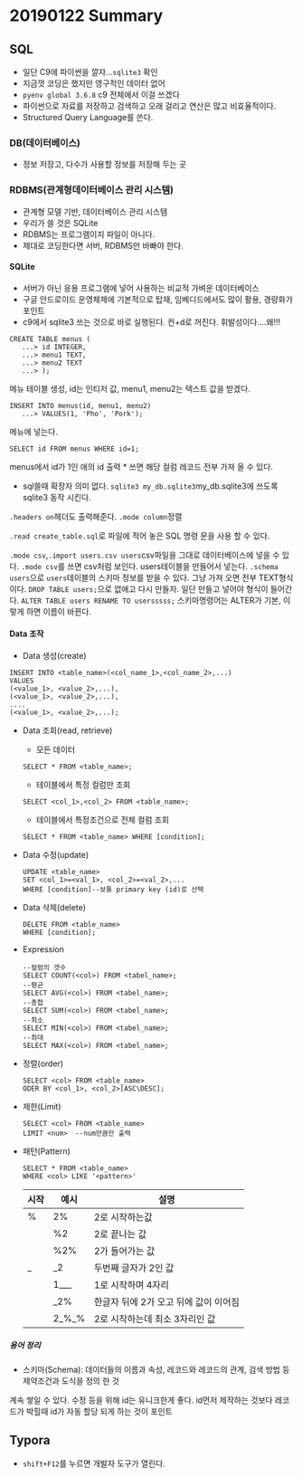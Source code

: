 # 20190122 Summary

## SQL

* 일단 C9에 파이썬을 깔자...`sqlite3` 확인
* 지금껏 코딩은 했지만 영구적인 데이터 없어
* `pyenv global 3.6.8` c9 전체에서 이걸 쓰겠다
* 파이썬으로 자료를 저장하고 검색하고 오래 걸리고 연산은 많고 비효율적이다.
* Structured Query Language를 쓴다.

### DB(데이터베이스)

* 정보 저장고, 다수가 사용할 정보를 저장해 두는 곳

### RDBMS(관계형데이터베이스 관리 시스템)

* 관계형 모델 기반, 데이터베이스 관리 시스템
* 우리가 쓸 것은 SQLite
* RDBMS는 프로그램이지 파일이 아니다.
* 제대로 코딩한다면 서버, RDBMS만 바빠야 한다.

#### SQLite

* 서버가 아닌 응용 프로그램에 넣어 사용하는 비교적 가벼운 데이터베이스
* 구글 안드로이드 운영체제에 기본적으로 탑재, 임베디드에서도 많이 활용, 경량화가 포인트
* c9에서 sqlite3 쓰는 것으로 바로 실행된다. 컨+d로 꺼진다. 휘발성이다....왜!!!

```sqlite
CREATE TABLE menus (
   ...> id INTEGER,
   ...> menu1 TEXT,
   ...> menu2 TEXT
   ...> );
```

메뉴 테이블 생성, id는 인티저 값, menu1, menu2는 텍스트 값을 받겠다.

```sqlite
INSERT INTO menus(id, menu1, menu2)
   ...> VALUES(1, 'Pho', 'Pork');
```

메뉴에 넣는다. 

```sqlite
SELECT id FROM menus WHERE id=1;
```

menus에서 id가 1인 애의 id 출력 * 쓰면 해당 컬럼 레코드 전부 가져 올 수 있다.

* sql쓸때 확장자 의미 없다. `sqlite3 my_db.sqlite3`my_db.sqlite3에 쓰도록 sqlite3 동작 시킨다.

`.headers on`헤더도 출력해준다. `.mode column`정렬

`.read create_table.sql`로 파일에 적어 놓은 SQL 명령 문을 사용 할 수 있다.

`.mode csv`,`.import users.csv users`csv파일을 그대로 데이터베이스에 넣을 수 있다. `.mode csv`를 쓰면 csv처럼 보인다. users테이블을 만들어서 넣는다. `.schema users`으로 `users`테이블의 스키마 정보를 받을 수 있다. 그냥 가져 오면 전부 TEXT형식이다. `DROP TABLE users;`으로 없애고 다시 만들자. 일단 만들고 넣어야 형식이 들어간다. `ALTER TABLE users RENAME TO usersssss;` 스키마명령어는 ALTER가 기본, 이렇게 하면 이름이 바뀐다. 

#### Data 조작

* Data 생성(create)


```sqlite
INSERT INTO <table_name>(<col_name_1>,<col_name_2>,...)
VALUES
(<value_1>, <value_2>,...),
(<value_1>, <value_2>,...),
....
(<value_1>, <value_2>,...);
```

* Data 조회(read, retrieve)

  * 모든 데이터

  ```sqlite
  SELECT * FROM <table_name>;
  ```

  * 테이블에서 특정 컬럼만 조회

  ```sqlite
  SELECT <col_1>,<col_2> FROM <table_name>;
  ```

  * 테이블에서 특정조건으로 전체 컬럼 조회

  ```sqlite
  SELECT * FROM <table_name> WHERE [condition];
  ```

* Data 수정(update)

  ```sqlite
  UPDATE <table_name>
  SET <col_1>=<val_1>, <col_2>=<val_2>,...
  WHERE [condition]--보통 primary key (id)로 선택
  ```

* Data 삭제(delete)

  ```sqlite
  DELETE FROM <table_name>
  WHERE [condition];
  ```

* Expression

  ```sqlite
  --컬럼의 갯수
  SELECT COUNT(<col>) FROM <tabel_name>;
  --평균
  SELECT AVG(<col>) FROM <tabel_name>;
  --총합
  SELECT SUM(<col>) FROM <tabel_name>;
  --최소
  SELECT MIN(<col>) FROM <tabel_name>;
  --최대
  SELECT MAX(<col>) FROM <tabel_name>;
  ```

* 정렬(order)

  ```sqlite
  SELECT <col> FROM <table_name>
  ODER BY <col_1>, <col_2>[ASC\DESC];
  ```

* 제한(Limit)

  ```sqlite
  SELECT <col> FROM <table_name>
  LIMIT <num>  --num만큼만 출력
  ```

* 패턴(Pattern)

  ```sqlite
  SELECT * FROM <table_name>
  WHERE <col> LIKE '<pattern>'
  ```

  | 시작 | 예시    | 설명                                  |
  | ---- | ------- | ------------------------------------- |
  | %    | 2%      | 2로 시작하는값                        |
  |      | %2      | 2로 끝나는 값                         |
  |      | %2%     | 2가 들어가는 값                       |
  | _    | _2      | 두번째 글자가 2인 값                  |
  |      | 1___    | 1로 시작하며 4자리                    |
  |      | _2%     | 한글자 뒤에 2가 오고 뒤에 값이 이어짐 |
  |      | 2\_%\_% | 2로 시작하는데 최소 3자리인 값        |

  

##### 용어 정리

* 스키마(Schema): 데이터들의 이름과 속성, 레코드와 레코드의 관계, 검색 방법 등 제약조건과 도식을 정의 한 것

계속 쌓일 수 있다. 수정 등을 위해 id는 유니크한게 좋다. id먼저 제작하는 것보다 레코드가 박힐때 id가 자동 할당 되게 하는 것이 포인트

## Typora

* `shift+F12`를 누르면 개발자 도구가 열린다.